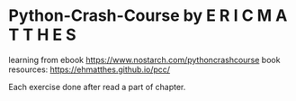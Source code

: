 # Python-Crash-Course by E R I C   M A T T H E S

learning from ebook
https://www.nostarch.com/pythoncrashcourse
book resources: https://ehmatthes.github.io/pcc/

Each exercise done after read a part of chapter.
